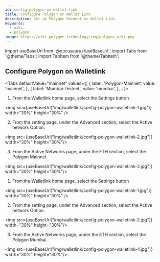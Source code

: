 ```yaml
---
id: config-polygon-on-wallet-link
title: Configure Polygon on Wallet Link
description: Set up Polygon Mainnet on Wallet Link.
keywords:
  - wiki
  - polygon
image: https://wiki.polygon.technology/img/polygon-wiki.png
---
```

import useBaseUrl from '@docusaurus/useBaseUrl';
import Tabs from '@theme/Tabs';
import TabItem from '@theme/TabItem';


## Configure Polygon on Walletlink

<Tabs
  defaultValue="mainnet"
  values={[
    { label: 'Polygon-Mainnet', value: 'mainnet', },
    { label: 'Mumbai-Testnet', value: 'mumbai', },
  ]
}>

<TabItem value="mainnet">

1. From the Walletlink home page, select the Settings button 

<img src={useBaseUrl("img/walletlink/config-polygon-walletlink-1.jpg")} width="30%" height="30%" />

2. From the setting page, under the Advanced section, select the Active network Option. 

<img src={useBaseUrl("img/walletlink/config-polygon-walletlink-2.jpg")} width="30%" height="30%"/>

3. From the Active Networks page, under the ETH section, select the Polygon Mainnet.

<img src={useBaseUrl("img/walletlink/config-polygon-walletlink-3.jpg")} width="30%" height="30%"/>

</TabItem>

<TabItem value="mumbai">

1. From the Walletlink home page, select the Settings button 

<img src={useBaseUrl("img/walletlink/config-polygon-walletlink-1.jpg")} width="30%" height="30%" />

2. From the setting page, under the Advanced section, select the Active network Option. 

<img src={useBaseUrl("img/walletlink/config-polygon-walletlink-2.jpg")} width="30%" height="30%"/>

3. From the Active Networks page, under the ETH section, select the Polygon Mumbai.

<img src={useBaseUrl("img/walletlink/config-polygon-walletlink-4.jpg")} width="30%" height="30%"/>
</TabItem>


</Tabs>